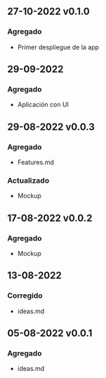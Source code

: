 ## 27-10-2022 v0.1.0
### Agregado
* Primer despliegue de la app

## 29-09-2022 
### Agregado
* Aplicación con UI

## 29-08-2022 v0.0.3
### Agregado
* Features.md

### Actualizado
* Mockup

## 17-08-2022 v0.0.2
### Agregado
* Mockup

## 13-08-2022
### Corregido
* ideas.md

## 05-08-2022 v0.0.1
### Agregado
* ideas.md








